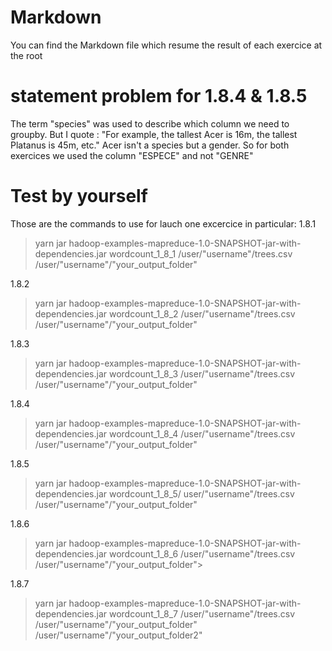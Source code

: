 # Markdown
You can find the Markdown file which resume the result of each exercice at the root

# statement problem for 1.8.4 & 1.8.5
The term "species" was used to describe which column we need to groupby. But I quote : "For example, the tallest Acer is 16m, the tallest Platanus is 45m, etc." Acer isn't a species but a gender. So for both exercices we used the column "ESPECE" and not "GENRE"

# Test by yourself
Those are the commands to use for lauch one excercice in particular:
1.8.1

>yarn jar hadoop-examples-mapreduce-1.0-SNAPSHOT-jar-with-dependencies.jar wordcount_1_8_1 /user/"username"/trees.csv /user/"username"/"your_output_folder"
  
1.8.2

>yarn jar hadoop-examples-mapreduce-1.0-SNAPSHOT-jar-with-dependencies.jar wordcount_1_8_2 /user/"username"/trees.csv /user/"username"/"your_output_folder"

1.8.3

>yarn jar hadoop-examples-mapreduce-1.0-SNAPSHOT-jar-with-dependencies.jar wordcount_1_8_3 /user/"username"/trees.csv /user/"username"/"your_output_folder"

1.8.4

>yarn jar hadoop-examples-mapreduce-1.0-SNAPSHOT-jar-with-dependencies.jar wordcount_1_8_4 /user/"username"/trees.csv /user/"username"/"your_output_folder"

1.8.5

>yarn jar hadoop-examples-mapreduce-1.0-SNAPSHOT-jar-with-dependencies.jar wordcount_1_8_5/ user/"username"/trees.csv /user/"username"/"your_output_folder"

1.8.6

>yarn jar hadoop-examples-mapreduce-1.0-SNAPSHOT-jar-with-dependencies.jar wordcount_1_8_6 /user/"username"/trees.csv /user/"username"/"your_output_folder">

1.8.7

>yarn jar hadoop-examples-mapreduce-1.0-SNAPSHOT-jar-with-dependencies.jar wordcount_1_8_7 /user/"username"/trees.csv /user/"username"/"your_output_folder" /user/"username"/"your_output_folder2"
